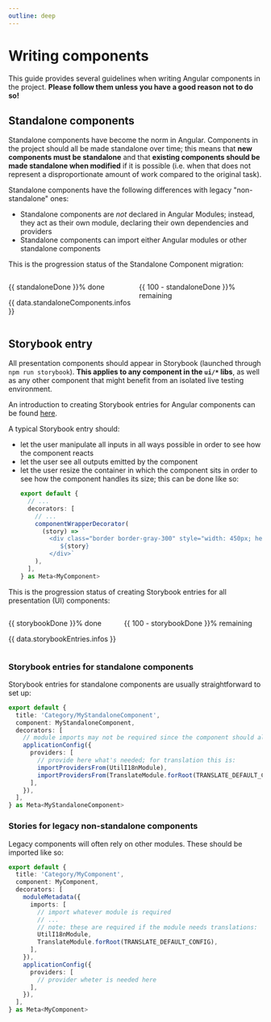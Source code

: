 ```yaml
---
outline: deep
---
```


<script setup>
import { data } from '../scripts/migrations.data.js';
const standaloneDone = Math.ceil(data.standaloneComponents.completionRatio * 100);
const storybookDone = Math.ceil(data.storybookEntries.completionRatio * 100);
</script>

# Writing components

This guide provides several guidelines when writing Angular components in the project. **Please follow them unless you have a good reason not to do so!**

## Standalone components

Standalone components have become the norm in Angular. Components in the project should all be made standalone over time; this means that **new components must be standalone** and that **existing components should be made standalone when modified** if it is possible (i.e. when that does not represent a disproportionate amount of work compared to the original task).

Standalone components have the following differences with legacy "non-standalone" ones:

- Standalone components are _not_ declared in Angular Modules; instead, they act as their own module, declaring their own dependencies and providers
- Standalone components can import either Angular modules or other standalone components

This is the progression status of the Standalone Component migration:

<div style='display: flex; flex-direction: row; gap: 16px'>
  <div :style='"width: " + standaloneDone + "%"' class='custom-block tip'>
    <p class='custom-block-title'>{{ standaloneDone }}% done</p>
    <p style='white-space: preserve-breaks'>{{ data.standaloneComponents.infos }}</p>
  </div>
  <div class='custom-block caution' style='flex-grow: 1'>
    <p class='custom-block-title'>{{ 100 - standaloneDone }}% remaining</p>
  </div>
</div>

## Storybook entry

All presentation components should appear in Storybook (launched through `npm run storybook`). **This applies to any component in the `ui/*` libs**, as well as any other component that might benefit from an isolated live testing environment.

An introduction to creating Storybook entries for Angular components can be found [here](https://storybook.js.org/docs/get-started/whats-a-story).

A typical Storybook entry should:

- let the user manipulate all inputs in all ways possible in order to see how the component reacts
- let the user see all outputs emitted by the component
- let the user resize the container in which the component sits in order to see how the component handles its size; this can be done like so:
  ```ts
  export default {
    // ...
    decorators: [
      // ...
      componentWrapperDecorator(
        (story) => `
          <div class="border border-gray-300" style="width: 450px; height: 100px; resize: both; overflow: auto">
             ${story}
          </div>`
      ),
    ],
  } as Meta<MyComponent>
  ```

This is the progression status of creating Storybook entries for all presentation (UI) components:

<div style='display: flex; flex-direction: row; gap: 16px'>
  <div :style='"width: " + storybookDone + "%"' class='custom-block tip'>
    <p class='custom-block-title'>{{ storybookDone }}% done</p>
    <p style='white-space: preserve-breaks'>{{ data.storybookEntries.infos }}</p>
  </div>
  <div class='custom-block caution' style='flex-grow: 1'>
    <p class='custom-block-title'>{{ 100 - storybookDone }}% remaining</p>
  </div>
</div>

### Storybook entries for standalone components

Storybook entries for standalone components are usually straightforward to set up:

```ts
export default {
  title: 'Category/MyStandaloneComponent',
  component: MyStandaloneComponent,
  decorators: [
    // module imports may not be required since the component should already import everything it needs
    applicationConfig({
      providers: [
        // provide here what's needed; for translation this is:
        importProvidersFrom(UtilI18nModule),
        importProvidersFrom(TranslateModule.forRoot(TRANSLATE_DEFAULT_CONFIG)),
      ],
    }),
  ],
} as Meta<MyStandaloneComponent>
```

### Stories for legacy non-standalone components

Legacy components will often rely on other modules. These should be imported like so:

```ts
export default {
  title: 'Category/MyComponent',
  component: MyComponent,
  decorators: [
    moduleMetadata({
      imports: [
        // import whatever module is required
        // ...
        // note: these are required if the module needs translations:
        UtilI18nModule,
        TranslateModule.forRoot(TRANSLATE_DEFAULT_CONFIG),
      ],
    }),
    applicationConfig({
      providers: [
        // provider wheter is needed here
      ],
    }),
  ],
} as Meta<MyComponent>
```

